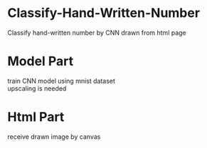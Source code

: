 # Classify-Hand-Written-Number
Classify hand-written number by CNN drawn from html page

# Model Part
train CNN model using mnist dataset<br>
upscaling is needed

# Html Part
receive drawn image by canvas

